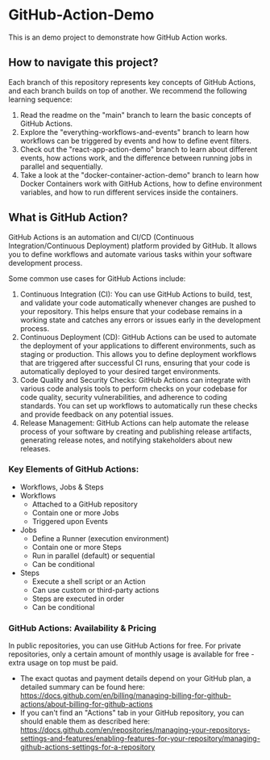 # GitHub-Action-Demo
This is an demo project to demonstrate how GitHub Action works.

## How to navigate this project?

Each branch of this repository represents key concepts of GitHub Actions, and each branch builds on top of another. We recommend the following learning sequence:

1. Read the readme on the "main" branch to learn the basic concepts of GitHub Actions.
2. Explore the "everything-workflows-and-events" branch to learn how workflows can be triggered by events and how to define event filters.
3. Check out the "react-app-action-demo" branch to learn about different events, how actions work, and the difference between running jobs in parallel and sequentially.
4. Take a look at the "docker-container-action-demo" branch to learn how Docker Containers work with GitHub Actions, how to define environment variables, and how to run different services inside the containers.


## What is GitHub Action?
GitHub Actions is an automation and CI/CD (Continuous Integration/Continuous Deployment) platform provided by GitHub. It allows you to define workflows and automate various tasks within your software development process.

Some common use cases for GitHub Actions include:
1. Continuous Integration (CI): You can use GitHub Actions to build, test, and validate your code automatically whenever changes are pushed to your repository. This helps ensure that your codebase remains in a working state and catches any errors or issues early in the development process.
2. Continuous Deployment (CD): GitHub Actions can be used to automate the deployment of your applications to different environments, such as staging or production. This allows you to define deployment workflows that are triggered after successful CI runs, ensuring that your code is automatically deployed to your desired target environments.
3. Code Quality and Security Checks: GitHub Actions can integrate with various code analysis tools to perform checks on your codebase for code quality, security vulnerabilities, and adherence to coding standards. You can set up workflows to automatically run these checks and provide feedback on any potential issues.
4. Release Management: GitHub Actions can help automate the release process of your software by creating and publishing release artifacts, generating release notes, and notifying stakeholders about new releases.

### Key Elements of GitHub Actions:
- Workflows, Jobs & Steps
- Workflows
    - Attached to a GitHub repository
    - Contain one or more Jobs
    - Triggered upon Events
- Jobs
    - Define a Runner (execution environment)
    - Contain one or more Steps
    - Run in parallel (default) or sequential
    - Can be conditional
- Steps
    - Execute a shell script or an Action
    - Can use custom or third-party actions
    - Steps are executed in order
    - Can be conditional

### GitHub Actions: Availability & Pricing
In public repositories, you can use GitHub Actions for free. For private repositories, only a certain amount of monthly usage is available for free - extra usage on top must be paid.
- The exact quotas and payment details depend on your GitHub plan, a detailed summary can be found here: https://docs.github.com/en/billing/managing-billing-for-github-actions/about-billing-for-github-actions
- If you can't find an "Actions" tab in your GitHub repository, you can should enable them as described here: https://docs.github.com/en/repositories/managing-your-repositorys-settings-and-features/enabling-features-for-your-repository/managing-github-actions-settings-for-a-repository